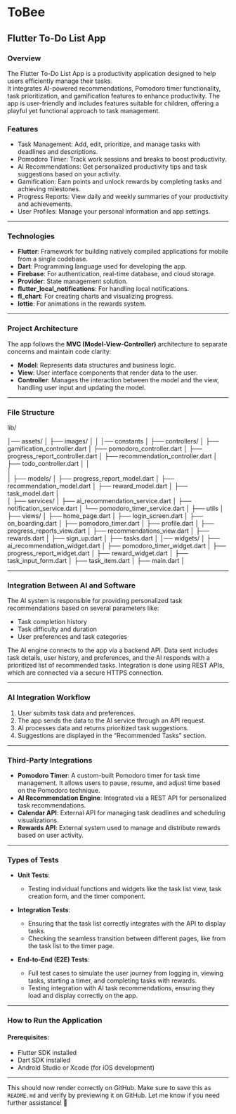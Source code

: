 # ToBee

## Flutter To-Do List App

### Overview
The Flutter To-Do List App is a productivity application designed to help users efficiently manage their tasks.  
It integrates AI-powered recommendations, Pomodoro timer functionality, task prioritization, and gamification features to enhance productivity. The app is user-friendly and includes features suitable for children, offering a playful yet functional approach to task management.

### Features

- Task Management: Add, edit, prioritize, and manage tasks with deadlines and descriptions.
- Pomodoro Timer: Track work sessions and breaks to boost productivity.
- AI Recommendations: Get personalized productivity tips and task suggestions based on your activity.
- Gamification: Earn points and unlock rewards by completing tasks and achieving milestones.
- Progress Reports: View daily and weekly summaries of your productivity and achievements.
- User Profiles: Manage your personal information and app settings.

---

### Technologies

- **Flutter**: Framework for building natively compiled applications for mobile from a single codebase.
- **Dart**: Programming language used for developing the app.
- **Firebase**: For authentication, real-time database, and cloud storage.
- **Provider**: State management solution.
- **flutter_local_notifications**: For handling local notifications.
- **fl_chart**: For creating charts and visualizing progress.
- **lottie**: For animations in the rewards system.

---

### Project Architecture

The app follows the **MVC (Model-View-Controller)** architecture to separate concerns and maintain code clarity:

- **Model**: Represents data structures and business logic.
- **View**: User interface components that render data to the user.
- **Controller**: Manages the interaction between the model and the view, handling user input and updating the model.

---

### File Structure



lib/

│── assets/
│   ├── images/
│
│
│── constants
│
├── controllers/
│   ├── gamification_controller.dart
│   ├── pomodoro_controller.dart
│   ├── progress_report_controller.dart
│   ├── recommendation_controller.dart
│   ├── todo_controller.dart
│
│   
│  
│
├── models/
│   ├── progress_report_model.dart
│   ├── recommendation_model.dart
│   ├── reward_model.dart
│   ├── task_model.dart
│   
│
├── services/
│   ├── ai_recommendation_service.dart
│   ├── notification_service.dart
│   └── pomodoro_timer_service.dart
│
├── utils
│
├── views/
│   ├── home_page.dart
│   ├── login_screen.dart
│   ├── on_boarding.dart
│   ├── pomodoro_timer.dart
│   ├── profile.dart
│   ├── progress_reports_view.dart
│   ├── recommendations_view.dart
│   ├── rewards.dart
│   ├── sign_up.dart
│   ├── tasks.dart
│
│── widgets/
│   ├── ai_recommendation_widget.dart
│   ├── pomodoro_timer_widget.dart
│   ├── progress_report_widget.dart
│   ├── reward_widget.dart
│   ├── task_input_form.dart
│   ├── task_item.dart
│
├── main.dart
│     


---

### Integration Between AI and Software

The AI system is responsible for providing personalized task recommendations based on several parameters like:

- Task completion history
- Task difficulty and duration
- User preferences and task categories

The AI engine connects to the app via a backend API. Data sent includes task details, user history, and preferences, and the AI responds with a prioritized list of recommended tasks. Integration is done using REST APIs, which are connected via a secure HTTPS connection.

---

### AI Integration Workflow

1. User submits task data and preferences.
2. The app sends the data to the AI service through an API request.
3. AI processes data and returns prioritized task suggestions.
4. Suggestions are displayed in the “Recommended Tasks” section.

---

### Third-Party Integrations

- **Pomodoro Timer**: A custom-built Pomodoro timer for task time management. It allows users to pause, resume, and adjust time based on the Pomodoro technique.
- **AI Recommendation Engine**: Integrated via a REST API for personalized task recommendations.
- **Calendar API**: External API for managing task deadlines and scheduling visualizations.
- **Rewards API**: External system used to manage and distribute rewards based on user activity.

---

### Types of Tests

- **Unit Tests**:
  - Testing individual functions and widgets like the task list view, task creation form, and the timer component.

- **Integration Tests**:
  - Ensuring that the task list correctly integrates with the API to display tasks.
  - Checking the seamless transition between different pages, like from the task list to the timer page.

- **End-to-End (E2E) Tests**:
  - Full test cases to simulate the user journey from logging in, viewing tasks, starting a timer, and completing tasks with rewards.
  - Testing integration with AI task recommendations, ensuring they load and display correctly on the app.

---

### How to Run the Application

#### Prerequisites:
- Flutter SDK installed
- Dart SDK installed
- Android Studio or Xcode (for iOS development)

---

This should now render correctly on GitHub. Make sure to save this as `README.md` and verify by previewing it on GitHub. Let me know if you need further assistance! 🚀

 
 
